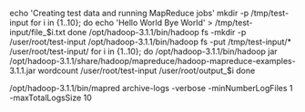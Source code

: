 
echo 'Creating test data and running MapReduce jobs'
mkdir -p /tmp/test-input
for i in {1..10}; do
echo 'Hello World Bye World' > /tmp/test-input/file_$i.txt
done
/opt/hadoop-3.1.1/bin/hadoop fs -mkdir -p /user/root/test-input
/opt/hadoop-3.1.1/bin/hadoop fs -put /tmp/test-input/* /user/root/test-input/
for i in {1..10}; do
/opt/hadoop-3.1.1/bin/hadoop jar /opt/hadoop-3.1.1/share/hadoop/mapreduce/hadoop-mapreduce-examples-3.1.1.jar wordcount /user/root/test-input /user/root/output_$i
done

/opt/hadoop-3.1.1/bin/mapred archive-logs -verbose -minNumberLogFiles 1 -maxTotalLogsSize 10
